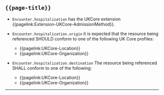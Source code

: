 ## <code>{{page-title}}</code>

- `Encounter.hospitalization` has the UKCore extension {{pagelink:Extension-UKCore-AdmissionMethod}}.

-  `Encounter.hospitalization.origin` it is expected that the resource being referenced SHOULD conform to one of the following UK Core profiles:
    - {{pagelink:UKCore-Location}}
    - {{pagelink:UKCore-Organization}}

-  `Encounter.hospitalization.destination` The resource being referenced SHALL conform to one of the following: 
    - {{pagelink:UKCore-Location}}
    - {{pagelink:UKCore-Organization}}

---